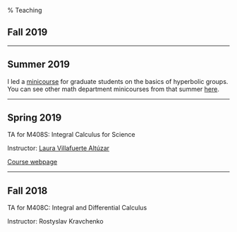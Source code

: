 % Teaching

## Fall 2019

************************

## Summer 2019

I led a [minicourse](teaching/hyperbolic_smc.html) for graduate students on the basics of hyperbolic groups. You can see other math department minicourses from that summer [here](https://web.ma.utexas.edu/users/richard.wong/Minicourses.html).

************************

## Spring 2019

TA for M408S: Integral Calculus for Science

Instructor: [Laura Villafuerte Altúzar](https://sites.google.com/site/lauravillafuertealtuzar030680/)

[Course webpage](https://sites.google.com/site/lauravillafuertealtuzar030680/home/teaching/m408s--52-54)

**************************

## Fall 2018

TA for M408C: Integral and Differential Calculus

Instructor: Rostyslav Kravchenko